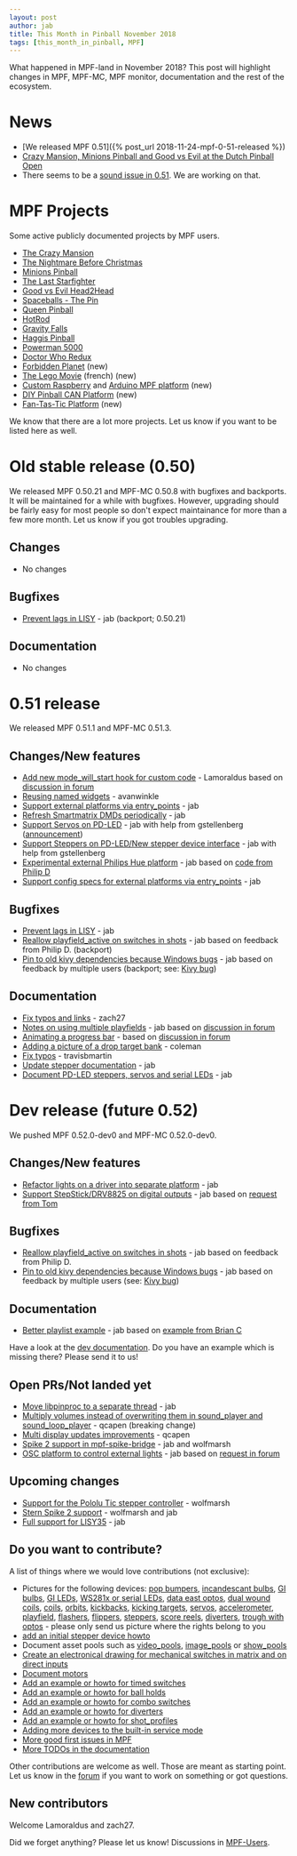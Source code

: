 ```yaml
---
layout: post
author: jab
title: This Month in Pinball November 2018
tags: [this_month_in_pinball, MPF]
---
```

What happened in MPF-land in November 2018?
This post will highlight changes in MPF, MPF-MC, MPF monitor, documentation
and the rest of the ecosystem.

# News

* [We released MPF 0.51]({% post_url 2018-11-24-mpf-0-51-released %})
* [Crazy Mansion, Minions Pinball and Good vs Evil at the Dutch Pinball Open](https://www.pinballnews.com/site/2018/11/18/dpo-expo-2018/)
* There seems to be a [sound issue in 0.51](https://groups.google.com/forum/#!topic/mpf-users/K6Q8l1K9ORE). We are working on that.

# MPF Projects

Some active publicly documented projects by MPF users.

* [The Crazy Mansion](https://pinside.com/pinball/forum/topic/the-crazy-mansion-by-the-pinball-amigos)
* [The Nightmare Before Christmas](https://pinside.com/pinball/forum/topic/the-nightmare-before-christmas)
* [Minions Pinball](https://pinside.com/pinball/forum/topic/we-are-building-a-minions-pinball-updates-every-friday)
* [The Last Starfighter](https://pinside.com/pinball/forum/topic/southern-california-homebrew-anyone-interested/)
* [Good vs Evil Head2Head](https://pinside.com/pinball/forum/topic/head2head-custom-pinball-machine-good-vs-evil)
* [Spaceballs - The Pin](https://pinside.com/pinball/forum/topic/spaceballs-the-pin/)
* [Queen Pinball](https://pinside.com/pinball/forum/topic/flash-retheme-project/)
* [HotRod](https://pinside.com/pinball/forum/topic/gottlieb-hot-rod-a-tribute-to-classic-em-pinball)
* [Gravity Falls](https://pinside.com/pinball/forum/topic/gravity-falls)
* [Haggis Pinball](https://www.youtube.com/watch?v=Qezv5beKBqM)
* [Powerman 5000](https://github.com/travisbmartin/powerman)
* [Doctor Who Redux](https://github.com/travisbmartin/doctorwho)
* [Forbidden Planet](https://pinside.com/pinball/forum/topic/john-treadeaus-forbidden-planet/) (new)
* [The Lego Movie](https://thelegomoviepinball.wordpress.com/) (french) (new)
* [Custom Raspberry](https://github.com/vgrillot/mpf) and [Arduino MPF platform](https://github.com/vgrillot/arduinball) (new)
* [DIY Pinball CAN Platform](http://diypinball.ca/) (new)
* [Fan-Tas-Tic Platform](https://github.com/yetifrisstlama/Fan-Tas-Tic-Firmware) (new)

We know that there are a lot more projects. Let us know if you want to be listed here as well.

# Old stable release (0.50)

We released MPF 0.50.21 and MPF-MC 0.50.8 with bugfixes and backports.
It will be maintained for a while with bugfixes.
However, upgrading should be fairly easy for most people so don't expect
maintainance for more than a few more month.
Let us know if you got troubles upgrading.

## Changes

* No changes

## Bugfixes

* [Prevent lags in LISY](https://github.com/missionpinball/mpf/pull/1249) - jab (backport; 0.50.21)

## Documentation

* No changes

# 0.51 release

We released MPF 0.51.1 and MPF-MC 0.51.3.

## Changes/New features

* [Add new mode_will_start hook for custom code](https://github.com/missionpinball/mpf/pull/1247) - Lamoraldus based on [discussion in forum](https://groups.google.com/forum/#!topic/mpf-users/D0W3pacTGUg)
* [Reusing named widgets](https://github.com/missionpinball/mpf-mc/pull/353) - avanwinkle
* [Support external platforms via entry_points](https://github.com/missionpinball/mpf/pull/1248) - jab
* [Refresh Smartmatrix DMDs periodically](https://github.com/missionpinball/mpf/pull/1250) - jab
* [Support Servos on PD-LED](https://github.com/missionpinball/mpf/pull/1253) - jab with help from gstellenberg ([announcement](https://www.multimorphic.com/news/servo-and-stepper-motor-control-in-pd-led-v3/))
* [Support Steppers on PD-LED/New stepper device interface](https://github.com/missionpinball/mpf/pull/1255) - jab with help from gstellenberg
* [Experimental external Philips Hue platform](https://github.com/missionpinball/mpf-hue-platform) - jab based on [code from  Philip D](https://groups.google.com/forum/#!topic/mpf-users/e5dv9j71BUE)
* [Support config specs for external platforms via entry_points](https://github.com/missionpinball/mpf/pull/1252) - jab

## Bugfixes

* [Prevent lags in LISY](https://github.com/missionpinball/mpf/pull/1249) - jab
* [Reallow playfield_active on switches in shots](https://github.com/missionpinball/mpf/commit/9c4940fb92c9c87a1d6d9aaf49531e4861ec3ce1) - jab based on feedback from Philip D. (backport)
* [Pin to old kivy dependencies because Windows bugs](https://github.com/missionpinball/mpf-mc/commit/a8330136cd799b5ec5b92184f7f24922547f511e) - jab based on feedback by multiple users (backport; see: [Kivy bug](https://github.com/kivy/kivy/issues/5916))

## Documentation

* [Fix typos and links](https://github.com/missionpinball/mpf-docs/pull/187) - zach27
* [Notes on using multiple playfields](https://github.com/missionpinball/mpf-docs/commit/ddcc16252cc783a4aab42c5f372085349914e10f) - jab based on [discussion in forum](https://groups.google.com/forum/#!topic/mpf-users/tnmvTI9J_O8)
* [Animating a progress bar](https://github.com/missionpinball/mpf-docs/commit/b272f836598d13562f41f99007f27f13278a0f9d) - based on [discussion in forum](https://groups.google.com/forum/#!topic/mpf-users/n2Shn9wDfUc)
* [Adding a picture of a drop target bank](https://github.com/missionpinball/mpf-docs/commit/38e8e8bba4ffaead3c6c0e5a1f88300c570aa312) - coleman
* [Fix typos](https://github.com/missionpinball/mpf-docs/pull/188) - travisbmartin
* [Update stepper documentation](https://github.com/missionpinball/mpf-docs/commit/6f588482e0fe51a112052a16c1cd2a587d35e7c5) - jab
* [Document PD-LED steppers, servos and serial LEDs](https://github.com/missionpinball/mpf-docs/commit/324a5cfc77061a6756f99d8a62b0ad1148aa843c) - jab

# Dev release (future 0.52)

We pushed MPF 0.52.0-dev0 and MPF-MC 0.52.0-dev0.

## Changes/New features

* [Refactor lights on a driver into separate platform](https://github.com/missionpinball/mpf/pull/1258) - jab
* [Support StepStick/DRV8825 on digital outputs](https://github.com/missionpinball/mpf/pull/1259) - jab based on [request from Tom](https://groups.google.com/forum/#!topic/mpf-users/ZgssCKBzvnA)

## Bugfixes

* [Reallow playfield_active on switches in shots](https://github.com/missionpinball/mpf/commit/9c4940fb92c9c87a1d6d9aaf49531e4861ec3ce1) - jab based on feedback from Philip D. 
* [Pin to old kivy dependencies because Windows bugs](https://github.com/missionpinball/mpf-mc/commit/a8330136cd799b5ec5b92184f7f24922547f511e) - jab based on feedback by multiple users (see: [Kivy bug](https://github.com/kivy/kivy/issues/5916))

## Documentation

* [Better playlist example](https://github.com/missionpinball/mpf-docs/commit/43249a87a52376230e8665ab777819ae696e4c7e) - jab based on [example from Brian C](https://groups.google.com/forum/#!topic/mpf-users/gxr5oTbmDrk) 

Have a look at the [dev documentation](http://docs.missionpinball.org/en/dev/).
Do you have an example which is missing there? Please send it to us!

## Open PRs/Not landed yet

* [Move libpinproc to a separate thread](https://github.com/missionpinball/mpf/pull/1195) - jab
* [Multiply volumes instead of overwriting them in sound_player and sound_loop_player](https://github.com/missionpinball/mpf-mc/pull/333) - qcapen (breaking change)
* [Multi display updates improvements](https://github.com/missionpinball/mpf-mc/pull/323) - qcapen
* [Spike 2 support in mpf-spike-bridge](https://github.com/missionpinball/mpf-spike-bridge/pull/1) - jab and wolfmarsh
* [OSC platform to control external lights](https://github.com/missionpinball/mpf/pull/1260) - jab based on [request in forum](https://groups.google.com/forum/#!topic/mpf-users/8JZbb_X__Rc)

## Upcoming changes

* [Support for the Pololu Tic stepper controller](https://github.com/missionpinball/mpf/issues/1217) - wolfmarsh
* [Stern Spike 2 support](https://github.com/missionpinball/mpf/issues/1246) - wolfmarsh and jab
* [Full support for LISY35](https://github.com/missionpinball/mpf/issues/1218) - jab

## Do you want to contribute?

A list of things where we would love contributions (not exclusive):

* Pictures for the following devices: [pop bumpers](http://docs.missionpinball.org/en/dev/mechs/pop_bumpers/index.html),
  [incandescant bulbs](http://docs.missionpinball.org/en/dev/mechs/lights/matrix_lights.html),
  [GI bulbs](http://docs.missionpinball.org/en/dev/mechs/lights/gis.html),
  [GI LEDs](http://docs.missionpinball.org/en/dev/mechs/lights/gis.html),
  [WS281x or serial LEDs](http://docs.missionpinball.org/en/dev/mechs/lights/leds.html),
  [data east optos](docs.missionpinball.org/en/dev/mechs/switches/optos.html),
  [dual wound coils](http://docs.missionpinball.org/en/dev/mechs/coils/dual_wound_coils.html),
  [coils](http://docs.missionpinball.org/en/dev/mechs/coils/index.html),
  [orbits](http://docs.missionpinball.org/en/dev/mechs/loops/index.html),
  [kickbacks](http://docs.missionpinball.org/en/dev/mechs/kickbacks/index.html),
  [kicking targets](http://docs.missionpinball.org/en/dev/mechs/targets/kicking_targets/index.html),
  [servos](http://docs.missionpinball.org/en/dev/mechs/servos/index.html),
  [accelerometer](http://docs.missionpinball.org/en/dev/mechs/accelerometers/index.html),
  [playfield](http://docs.missionpinball.org/en/dev/mechs/playfields/index.html),
  [flashers](http://docs.missionpinball.org/en/dev/mechs/lights/flashers.html),
  [flippers](http://docs.missionpinball.org/en/dev/mechs/flippers/index.html),
  [steppers](http://docs.missionpinball.org/en/dev/mechs/steppers/index.html),
  [score reels](http://docs.missionpinball.org/en/dev/mechs/score_reels/index.html),
  [diverters](http://docs.missionpinball.org/en/dev/mechs/diverters/index.html),
  [trough with optos](http://docs.missionpinball.org/en/dev/mechs/troughs/index.html) - please only send us picture where the rights belong to you
* [add an initial stepper device howto](http://docs.missionpinball.org/en/dev/mechs/steppers/index.html)
* Document asset pools such as [video_pools](http://docs.missionpinball.org/en/dev/config/video_pools.html), [image_pools](http://docs.missionpinball.org/en/dev/config/image_pools.html) or [show_pools](http://docs.missionpinball.org/en/dev/config/show_pools.html)
* [Create an electronical drawing for mechanical switches in matrix and on direct inputs](http://docs.missionpinball.org/en/dev/mechs/switches/mechanical_switches.html)
* [Document motors](http://docs.missionpinball.org/en/dev/mechs/motors/index.html)
* [Add an example or howto for timed switches](http://docs.missionpinball.org/en/dev/game_logic/timed_switches/index.html)
* [Add an example or howto for ball holds](http://docs.missionpinball.org/en/dev/game_logic/ball_holds/index.html)
* [Add an example or howto for combo switches](http://docs.missionpinball.org/en/dev/game_logic/combo_switches/index.html)
* [Add an example or howto for diverters](http://docs.missionpinball.org/en/dev/mechs/diverters/index.html)
* [Add an example or howto for shot_profiles](http://docs.missionpinball.org/en/dev/game_logic/shots/shot_profiles.html)
* [Adding more devices to the built-in service mode](https://github.com/missionpinball/mpf/issues/693)
* [More good first issues in MPF](https://github.com/missionpinball/mpf/issues?q=is%3Aissue+is%3Aopen+label%3A%22good+first+issue%22)
* [More TODOs in the documentation](http://docs.missionpinball.org/en/dev/search.html?q=help_us_to_write_it&check_keywords=yes&area=default)

Other contributions are welcome as well.
Those are meant as starting point.
Let us know in the [forum](https://groups.google.com/forum/#!forum/mpf-users)
if you want to work on something or got questions.

## New contributors

Welcome Lamoraldus and zach27.

Did we forget anything? Please let us know!
Discussions in [MPF-Users](https://groups.google.com/forum/#!forum/mpf-users).
